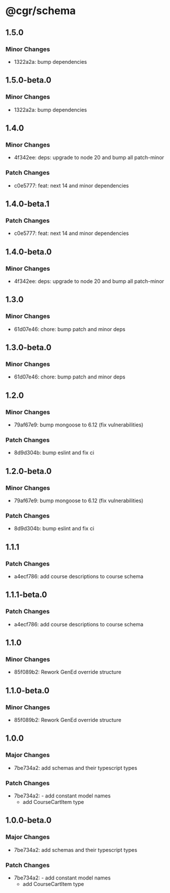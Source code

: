 # @cgr/schema

## 1.5.0

### Minor Changes

- 1322a2a: bump dependencies

## 1.5.0-beta.0

### Minor Changes

- 1322a2a: bump dependencies

## 1.4.0

### Minor Changes

- 4f342ee: deps: upgrade to node 20 and bump all patch-minor

### Patch Changes

- c0e5777: feat: next 14 and minor dependencies

## 1.4.0-beta.1

### Patch Changes

- c0e5777: feat: next 14 and minor dependencies

## 1.4.0-beta.0

### Minor Changes

- 4f342ee: deps: upgrade to node 20 and bump all patch-minor

## 1.3.0

### Minor Changes

- 61d07e46: chore: bump patch and minor deps

## 1.3.0-beta.0

### Minor Changes

- 61d07e46: chore: bump patch and minor deps

## 1.2.0

### Minor Changes

- 79af67e9: bump mongoose to 6.12 (fix vulnerabilities)

### Patch Changes

- 8d9d304b: bump eslint and fix ci

## 1.2.0-beta.0

### Minor Changes

- 79af67e9: bump mongoose to 6.12 (fix vulnerabilities)

### Patch Changes

- 8d9d304b: bump eslint and fix ci

## 1.1.1

### Patch Changes

- a4ecf786: add course descriptions to course schema

## 1.1.1-beta.0

### Patch Changes

- a4ecf786: add course descriptions to course schema

## 1.1.0

### Minor Changes

- 85f089b2: Rework GenEd override structure

## 1.1.0-beta.0

### Minor Changes

- 85f089b2: Rework GenEd override structure

## 1.0.0

### Major Changes

- 7be734a2: add schemas and their typescript types

### Patch Changes

- 7be734a2: - add constant model names
  - add CourseCartItem type

## 1.0.0-beta.0

### Major Changes

- 7be734a2: add schemas and their typescript types

### Patch Changes

- 7be734a2: - add constant model names
  - add CourseCartItem type
